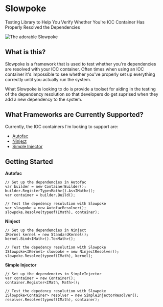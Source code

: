 Slowpoke
========

Testing Library to Help You Verify Whether You're IOC Container Has Properly Resolved the Dependencies

![The adorable Slowpoke](https://github.com/holymoo/Slowpoke/blob/master/Documentation/Slowpoke.png?raw=true)

What is this?
-------------

Slowpoke is a framework that is used to test whether you're dependencies are resolved with your IOC container. Often times when using an IOC container it's impossible to see whether you've properly set up everything correctly until you actually run the system. 

What Slowpoke is looking to do is provide a toolset for aiding in the testing of the dependency resolution so that developers do get suprised when they add a new dependency to the system.

What Frameworks are Currently Supported?
----------------------------------------

Currently, the IOC containers I'm looking to support are:
  - [Autofac](https://code.google.com/p/autofac/)
  - [Ninject](http://www.ninject.org/)
  - [Simple Injector](http://simpleinjector.codeplex.com/)

Getting Started
---------------

**Autofac**
            
    // Set up the dependencies in Autofac
    var builder = new ContainerBuilder();
    builder.RegisterType<Math>().As<IMath>();
    var container = builder.Build();

    // Test the depedency resolution with Slowpoke
    var slowpoke = new AutofacResolver();
    slowpoke.Resolve(typeof(IMath), container);

**Ninject**

    // Set up the dependencies in Ninject
    IKernel kernel = new StandardKernel();
    kernel.Bind<IMath>().To<Math>();
    
    // Test the depedency resolution with Slowpoke
    ISlowpoke<IKernel> slowpoke = new NinjectResolver();
    slowpoke.Resolve(typeof(IMath), kernel);

**Simple Injector**

    // Set up the dependencies in SimpleInjector
    var container = new Container();
    container.Register<IMath, Math>();
    
    // Test the depedency resolution with Slowpoke
    ISlowpoke<Container> resolver = new SimpleInjectorResolver();
    resolver.Resolve(typeof(IMath), container);
